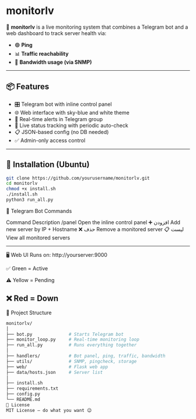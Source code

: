# monitorlv

💠 **monitorlv** is a live monitoring system that combines a Telegram bot and a web dashboard to track server health via:

- 🟢 **Ping**
- 📊 **Traffic reachability**
- 📡 **Bandwidth usage (via SNMP)**

---

## 📦 Features

- 🎛 Telegram bot with inline control panel
- 🌐 Web interface with sky-blue and white theme
- 🔔 Real-time alerts in Telegram group
- 🧠 Live status tracking with periodic auto-check
- 📋 JSON-based config (no DB needed)
- ✅ Admin-only access control

---

## 🔧 Installation (Ubuntu)

```bash
git clone https://github.com/yourusername/monitorlv.git
cd monitorlv
chmod +x install.sh
./install.sh
python3 run_all.py
```

💬 Telegram Bot Commands

Command	Description
/panel	Open the inline control panel
➕ افزودن	Add new server by IP + Hostname
❌ حذف	Remove a monitored server
📋 لیست	View all monitored servers

---
🖥 Web UI
Runs on: http://yourserver:9000

✅ Green = Active

⚠️ Yellow = Pending

❌ Red = Down
---

📁 Project Structure
```bash
monitorlv/
│
├── bot.py              # Starts Telegram bot
├── monitor_loop.py     # Real-time monitoring loop
├── run_all.py          # Runs everything together
│
├── handlers/           # Bot panel, ping, traffic, bandwidth
├── utils/              # SNMP, pingcheck, storage
├── web/                # Flask web app
├── data/hosts.json     # Server list
│
├── install.sh
├── requirements.txt
├── config.py
└── README.md
📜 License
MIT License — do what you want 😉

```